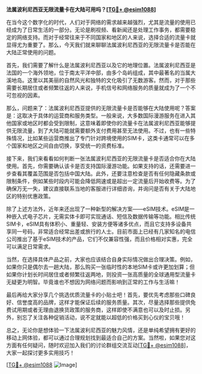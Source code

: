 **法属波利尼西亚无限流量卡在大陆可用吗？[[TG💪+ @esim1088](https://t.me/s/esim1088)]**

在当今这个数字化的时代，人们对于网络的需求越来越强烈，尤其是流量的使用已经成为了日常生活的一部分。无论是刷视频、看新闻还是处理工作事务，都需要稳定的网络支持。而对于经常往来于不同国家和地区的人来说，选择合适的流量卡就显得尤为重要了。那么，今天我们就来聊聊法属波利尼西亚的无限流量卡是否能在大陆正常使用的问题。

首先，我们需要了解什么是法属波利尼西亚以及它的地理位置。法属波利尼西亚是法国的一个海外领地，位于南太平洋中部，由多个岛屿组成，其中最著名的当属大溪地岛。这里以其美丽的自然风光和独特的文化吸引了无数游客。然而，对于那些需要长期居住或者频繁往返的人来说，手机信号和网络服务的质量就成为了一个不可忽视的因素。

那么，问题来了：法属波利尼西亚提供的无限流量卡是否能够在大陆使用呢？答案是：这取决于具体的运营商和服务类型。一般来说，大多数国际漫游服务在进入其他国家或地区时都会受到限制，这意味着即使你的流量卡在法属波利尼西亚能够提供无限流量，到了大陆可能就需要额外支付费用甚至无法使用。不过，也有一些特殊情况，比如某些运营商推出了专门针对跨境使用的SIM卡，这类卡通常可以在多个国家和地区之间自由切换，享受统一的资费标准。

接下来，我们来看看如何判断一张法属波利尼西亚的无限流量卡是否适合你在大陆使用。首先，你需要确认该卡是否支持国际漫游功能。如果支持的话，还需要进一步查看其覆盖范围是否包括中国大陆。此外，还要注意检查是否有任何隐藏条款或限制条件，例如某些时段内可能会降低网速或是超出一定流量后开始收费等。为了确保万无一失，建议直接联系当地的客服进行详细咨询，并询问是否有关于大陆地区的特别优惠政策。

除了上述方法外，近年来还出现了一种新型的解决方案——eSIM技术。eSIM是一种嵌入式电子芯片，无需实体卡即可实现通话、短信及数据传输等功能。相比传统SIM卡，eSIM具有体积小、重量轻、安装方便等诸多优点，而且它支持多设备共享同一号码，非常适合经常出差或旅行的人士。目前市面上已经有几家知名的电信公司推出了基于eSIM技术的产品，它们不仅兼容性强，而且价格相对实惠，完全可以满足日常需求。

当然，在选择具体产品之前，大家也应该结合自身实际情况做出合理决策。例如，如果你只是偶尔去一趟大陆，那么购买一张临时性的本地SIM卡或许更加划算；但如果你计划长时间居住或者频繁往返两地，则投资一张高质量的全球通用型流量卡无疑更为明智。毕竟谁也不想因为网络问题而影响到正常的工作与生活嘛！

最后再给大家分享几个挑选优质流量卡的小贴士吧！首先，要优先考虑那些口碑良好、信誉度高的品牌，这样才能保证后续的服务质量。其次，尽量选择那些提供免费试用期或者无理由退换货政策的服务商，这样即使不满意也可以及时止损。另外，别忘了关注各种促销活动，说不定就能以超低的价格买到心仪的宝贝哦！

总之，无论你是想体验一下法属波利尼西亚的魅力风情，还是单纯希望拥有更好的移动上网体验，都可以通过合理规划找到最适合自己的方案。当然啦，如果您对这方面有任何疑问，随时欢迎加入我们的讨论群组交流互动[[TG💪+ @esim1088](https://t.me/s/esim1088)]，大家一起探讨更多实用技巧！

[[TG💪+ @esim1088](https://t.me/s/esim1088) ![Image](https://i.postimg.cc/4NQfJmqS/Snipaste-2025-05-13-00-14-12.png)]